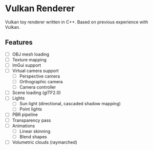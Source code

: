 # Vulkan Renderer

Vulkan toy renderer written in C++. Based on previous experience with Vulkan.

## Features

- [ ] OBJ mesh loading
- [ ] Texture mapping
- [ ] ImGui support
- [ ] Virtual camera support
	- [ ] Perspective camera
	- [ ] Orthographic camera
	- [ ] Camera controller
- [ ] Scene loading (glTF2.0)
- [ ] Lights
	- [ ] Sun light (directional, cascaded shadow mapping)
	- [ ] Point lights
- [ ] PBR pipeline
- [ ] Transparency pass
- [ ] Animations
	- [ ] Linear skinning
	- [ ] Blend shapes
- [ ] Volumetric clouds (raymarched)
